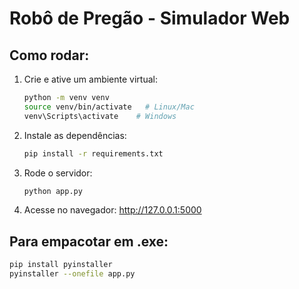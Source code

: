 # Robô de Pregão - Simulador Web

## Como rodar:
1. Crie e ative um ambiente virtual:
   ```bash
   python -m venv venv
   source venv/bin/activate   # Linux/Mac
   venv\Scripts\activate    # Windows
   ```

2. Instale as dependências:
   ```bash
   pip install -r requirements.txt
   ```

3. Rode o servidor:
   ```bash
   python app.py
   ```

4. Acesse no navegador: http://127.0.0.1:5000

## Para empacotar em .exe:
```bash
pip install pyinstaller
pyinstaller --onefile app.py
```
